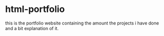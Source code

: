 # html-portfolio
this is the portfolio website containing the amount the projects i have done and a bit explanation of it.
